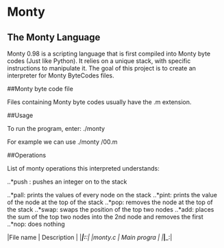 # Monty

## The Monty Language 

Monty 0.98 is a scripting language that is first compiled into Monty byte codes (Just like Python). It relies on a unique stack, with specific instructions to manipulate it. The goal of this project is to create an interpreter for Monty ByteCodes files.

##Monty byte code file

Files containing Monty byte codes usually have the .m extension.

##Usage

To run the program, enter: ./monty <file>

For example we can use ./monty /00.m

##Operations 

List of monty operations this interpreted understands:

..*push <integer>: pushes an integer on to the stack

..*pall: prints the values of every node on the stack
..*pint: prints the value of the node at the top of the stack
..*pop: removes the node at the top of the stack
..*swap: swaps the position of the top two nodes
..*add: places the sum of the top two nodes into the 2nd node and removes the first
..*nop: does nothing

|File name   | Description  |
|_____________|:____________:|
|monty.c      | Main progra  |
|_____________|_____________:|
